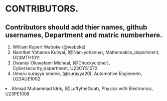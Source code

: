 # CONTRIBUTORS.
## Contributors should add thier names, github usernames, Department and matric numberhere.
<ol>
<li>William Rupert Waboke (@waboke)
<li>Nanribet Yohanna Kutwal, (@Nan-yohanna), Mathematics_department, U23MTH1011</li>
<li>Owaniyi Oluwafemi Micheal, (@Chuckycipher), Cybersecurity_department, U23CYS1072</li>
<li>Umoru surayya omone, (@surayya20), Automotive Engineerin, U23AUE1002</li>
</ol>
<li>Ahmad Muhammad Idris, (@LuffytheGoat), Physics with Electronics, U23PE1008</li>
